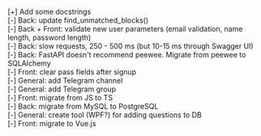 [+] Add some docstrings  
[-] Back: update find_unmatched_blocks()  
[-] Back + Front: validate new user parameters (email validation, name length, password length)  
[-] Back: slow requests, 250 - 500 ms (but 10-15 ms through Swagger UI)  
[-] Back: FastAPI doesn't recommend peewee. Migrate from peewee to SQLAlchemy  
[-] Front: clear pass fields after signup  
[-] General: add Telegram channel  
[-] General: add Telegram group  
[-] Front: migrate from JS to TS  
[-] Back: migrate from MySQL to PostgreSQL  
[-] General: create tool (WPF?) for adding questions to DB  
[-] Front: migrate to Vue.js  
